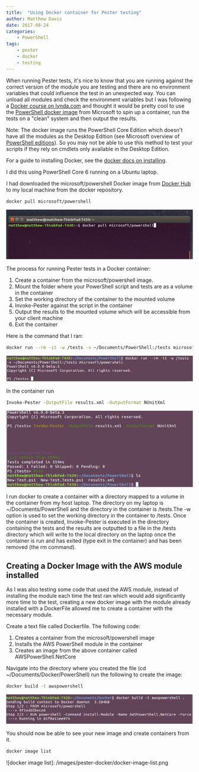 ```yaml
---
title:  "Using Docker container for Pester testing"
author: Matthew Davis
date: 2017-08-24
categories: 
    - PowerShell
tags:
    - pester
    - docker
    - testing
---
```


When running Pester tests, it's nice to know that you are running against the correct version of the module you are testing and there are no environment variables that could influence the test in an unexpected way. You can unload all modules and check the environment variables but I was following a [Docker course on lynda.com] and thought it would be pretty cool to use the [PowerShell docker image] from Microsoft to spin up a container, run the tests on a "clean" system and then output the results. 

Note: The docker image runs the PowerShell Core Edition which doesn't have all the modules as the Desktop Edition (see Microsoft overview of [PowerShell editions]). 
So you may not be able to use this method to test your scripts if they rely on cmdlets only available in the Desktop Edition.

For a guide to installing Docker, see the [docker docs on installing].

I did this using PowerShell Core 6 running on a Ubuntu laptop.

I had downloaded the microsoft/powershell Docker image from [Docker Hub] to my local machine from the docker repository.

```bash
docker pull microsoft/powershell
```

![download the powershell image from docker hub](/images/pester-docker/docker-pull-powershell.png)

The process for running Pester tests in a Docker container:
1. Create a container from the microsoft/powershell image.
2. Mount the folder where your PowerShell script and tests are as a volume in the container
3. Set the working directory of the container to the mounted volume
3. Invoke-Pester against the script in the container 
4. Output the results to the mounted volume which will be accessible from your client machine
5. Exit the container

Here is the command that I ran:

```bash
docker run --rm -it -w /tests -v ~/Documents/PowerShell:/tests microsoft/powershell
```
![docker run](/images/pester-docker/docker-run.png)

In the container run
 ```bash
 Invoke-Pester -OutputFile results.xml -OutputFormat NUnitXml
```

![invoke-pester with outputfile](/images/pester-docker/invoke-pester.png)

I run docker to create a container with a directory mapped to a volume in the container from my host laptop. The directory on my laptop is ~/Documents/PowerShell and the directory in the container is /tests.The -w option is used to set the working directory in the container to /tests.
Once the container is created, Invoke-Pester is executed in the directory containing the tests and the results are outputted to a file in the /tests directory which will write to the local directory on the laptop once the container is run and has exited (type exit in the container) and has been removed (the rm command).

## Creating a Docker Image with the AWS module installed

As I was also testing some code that used the AWS module, instead of installing the module each time the test ran which would add significantly more time to the test, creating a new docker image with the module already installed with a DockerFile allowed me to create a container with the necessary module. 

Create a text file called Dockerfile.
The following code:
1. Creates a container from the microsoft/powershell image
2. Installs the AWS PowerShell module in the container
3. Creates an image from the above container called AWSPowerShell.NetCore

<script src="https://gist.github.com/MatthewJDavis/1aef9a47bc804b5a8e118a97b3ec32b8.js"></script>

Navigate into the directory where you created the file (cd ~/Documents/Docker/PowerShell) run the following to create the image:

```bash
docker build -t awspowershell
```
![build the docker file](/images/pester-docker/docker-build.png)

You should now be able to see your new image and create containers from it.

```bash
docker image list
```
![docker image list]: /images/pester-docker/docker-image-list.png

[PowerShell docker image]: https://hub.docker.com/r/microsoft/powershell/
[Docker course on lynda.com]: https://www.lynda.com/Docker-tutorials/Learning-Docker/485649-2.html
[PowerShell editions]: https://docs.microsoft.com/en-us/powershell/gallery/psget/script/scriptwithpseditionsupport
[Docker Hub]: https://hub.docker.com/
[docker docs on installing]: https://docs.docker.com/engine/installation/#desktop
